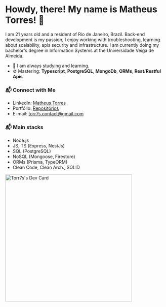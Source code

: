# Howdy, there! My name is Matheus Torres! 👋

I am 21 years old and a resident of Rio de Janeiro, Brazil. Back-end development is my passion, I enjoy working with troubleshooting, learning about scalability, apis security and infrastructure. I am currently doing my bachelor's degree in Information Systems at the Universidade Veiga de Almeida. 

- 🌱 I am always studying and learning.
- ⚙️ Mastering: **Typescript**, **PostgreSQL**, **MongoDb**, **ORMs**, **Rest**/**Restful Apis**



### 📬 Connect with Me
- LinkedIn: [Matheus Torres][linkedin]
- Portfólio: [Repositórios][portfolio]
- E-mail: torr7s.contact@gmail.com



### 📬 Main stacks
- Node.js 
- JS, TS (Express, NestJs)
- SQL (PostgreSQL)
- NoSQL (Mongoose, Firestore)
- ORMs (Prisma, TypeORM)
- Clean Code, Clean Arch., SOLID

[linkedin]: https://www.linkedin.com/in/torr7s/
[portfolio]: https://github.com/Torr7s?tab=repositories

<a href="https://app.daily.dev/DailyDevTips"><img src="https://github.com/Torr7s/Torr7s/blob/main/devcard.svg" width="400" alt="Torr7s's Dev Card"/></a>
